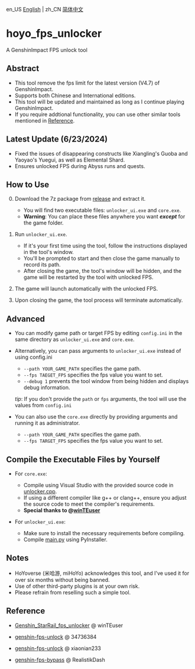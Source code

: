 en_US [English](./README.md) | zh_CN [简体中文](./README_CN.md)

# hoyo_fps_unlocker
A GenshinImpact FPS unlock tool

## Abstract

- This tool remove the fps limit for the latest version (V4.7) of GenshinImpact.
- Supports both Chinese and International editions.
- This tool will be updated and maintained as long as I continue playing GenshinImpact.
- If you require addtional functionality, you can use other similar tools mentioned in [Reference](#reference).

## Latest Update (6/23/2024)

- Fixed the issues of disappearing constructs like Xiangling's Guoba and Yaoyao's Yuegui, as well as Elemental Shard.
- Ensures unlocked FPS during Abyss runs and quests.

## How to Use

0. Download the 7z package from [release](https://github.com/JosephJostar0/hoyo_fps_unlocker/releases) and extract it.
    - You will find two executable files: `unlocker_ui.exe` and `core.exe`.
    - **Warning**: You can place these files anywhere you want ***except*** for the game folder.

1. Run `unlocker_ui.exe`. 
    - If it's your first time using the tool, follow the instructions displayed in the tool's window.
    - You'll be prompted to start and then close the game manually to record its path.
    - After closing the game, the tool's window will be hidden, and the game will be restarted by the tool with unlocked FPS.

2. The game will launch automatically with the unlocked FPS.

3. Upon closing the game, the tool process will terminate automatically.

## Advanced

- You can modify game path or target FPS by editing `config.ini` in the same directory as `unlocker_ui.exe` and `core.exe`.

- Alternatively, you can pass arguments to `unlocker_ui.exe` instead of using config.ini
    - `--path YOUR_GAME_PATH` specifies the game path.
    - `--fps TAEGET_FPS` specifies the fps value you want to set.
    - `--debug 1` prevents the tool window from being hidden and displays debug information. 

    *tip*: If you don't provide the `path` or `fps` arguments, the tool will use the values from `config.ini`

- You can also use the `core.exe` directly by providing arguments and running it as administrator.
    - `--path YOUR_GAME_PATH` specifies the game path.
    - `--fps TARGET_FPS` specifies the fps value you want to set.

## Compile the Executable Files by Yourself

- For `core.exe`:  
    - Compile using Visual Studio with the provided source code in [unlocker.cpp](./fps_unlocker/unlocker.cpp).
    - If using a different compiler like g++ or clang++, ensure you adjust the source code to meet the compiler's requirements.
    - **Special thanks to @[winTEuser](https://github.com/winTEuser)**

- For `unlocker_ui.exe`:  
    - Make sure to install the necessary requirements before compiling.
    - Compile [main.py](./fps_unlocker/main.py) using PyInstaller.

## Notes

- HoYoverse (米哈游, miHoYo) acknowledges this tool, and I've used it for over six months without being banned.
- Use of other third-party plugins is at your own risk.
- Please refrain from reselling such a simple tool.

## Reference

- [Genshin_StarRail_fps_unlocker](https://github.com/winTEuser/Genshin_StarRail_fps_unlocker) @ winTEuser

- [genshin-fps-unlock](https://github.com/34736384/genshin-fps-unlock) @ 34736384

- [genshin-fps-unlock](https://github.com/xiaonian233/genshin-fps-unlock) @ xiaonian233

- [genshin-fps-bypass](https://github.com/RealistikDash/genshin-fps-bypass/tree/main) @ RealistikDash
